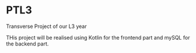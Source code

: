 # PTL3
Transverse Project of our L3 year



THis project will be realised using Kotlin for the frontend part and mySQL for the backend part.
